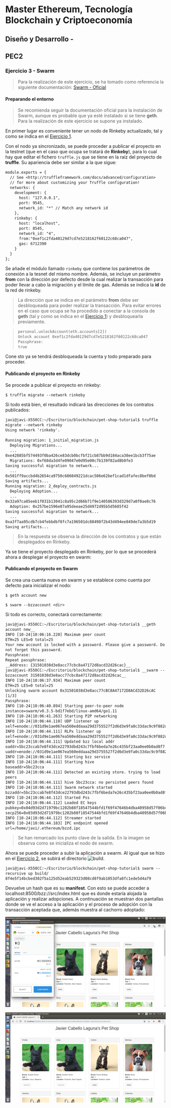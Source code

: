 # Master Ethereum, Tecnología Blockchain y Criptoeconomía
## Diseño y Desarrollo - 
## PEC2
### Ejercicio 3 - Swarm

> Para la realización de este ejercicio, se ha tomado como referencia la siguiente documentación:
> [Swarm - Oficial](https://swarm-guide.readthedocs.io/en/latest/introduction.html)


#### Preparando el entorno

> Se recomienda seguir la documentación oficial para la instalación de Swarm, aunque es probable que ya esté instalado si se tiene __geth__. 
> Para la realización de este ejercicio se supone ya instalado.

En primer lugar es conveniente tener un nodo de Rinkeby actualizado, tal y como se indica en el [Ejercicio 1](https://github.com/javicabellolg/DyD_Master/blob/master/DyDa3-Modulo_3/Ejercicio1%20-%20ENS/DyDa3.1-PEC2_Ejercicio%202.md).

Con el nodo ya sincronizado, se puede proceder a publicar el proyecto en la testnet (que en el caso que ocupa se tratará de __Rinkeby__), para lo cual hay que editar el fichero ```truffle.js``` que se tiene en la raíz del proyecto de __truffle__. Su apariencia debe ser similar a la que sigue:

```
module.exports = {
  // See <http://truffleframework.com/docs/advanced/configuration>
  // for more about customizing your Truffle configuration!
  networks: {
    development: {
      host: "127.0.0.1",
      port: 9545,
      network_id: "*" // Match any network id
    },
    rinkeby: {
      host: "localhost",
      port: 8545,
      network_id: "4",
      from:"0xef1c2fda40129d7cd7e5218162f60122c68ca047",
      gas: 6712390
    }
  }
};
```

Se añade el módulo llamado ```rinkeby``` que contiene los parámetros de conexión a la tesnet del mismo nombre. Además, se incluye un parámetro __from__ con la dirección por defecto desde la cual realizar la transacción para poder llevar a cabo la migración y el límite de gas. Además se indica la __id__ de la red de rinkeby.

> La dirección que se indica en el parámetro __from__ debe ser desbloqueada para poder realizar la transacción. Para evitar errores
> en el caso que ocupa se ha procedido a conectar a la consola de __geth__ (tal y como se indica en el [Ejercicio 1](https://github.com/javicabellolg/DyD_Master/blob/master/DyDa3-Modulo_3/Ejercicio1%20-%20ENS/DyDa3.1-PEC2_Ejercicio%202.md)) y desbloquearla previamente.

> ```
>personal.unlockAccount(eth.accounts[2])
>Unlock account 0xef1c2fda40129d7cd7e5218162f60122c68ca047
>Passphrase: 
>true
> ```

Cone sto ya se tendrá desbloqueada la cuenta y todo preparado para proceder. 

#### Publicando el proyecto en Rinkeby

Se procede a publicar el proyecto en rinkeby:

```
$ truffle migrate --network rinkeby
```

Si todo está bien, el resultado indicará las direcciones de los contratos publicados:

```
javi@javi-X550CC:~/Escritorio/blockchain/pet-shop-tutorial$ truffle migrate --network rinkeby
Using network 'rinkeby'.

Running migration: 1_initial_migration.js
  Deploying Migrations...
  ... 0xe42885bf574493f0ba426ce83dcb0bcfbf21cb87bb9d184aca38ee1bcb3f75ae
  Migrations: 0xf68da3d4fe09047e0d95e00c7b139f82ad8b0fe3
Saving successful migration to network...
  ... 0x501ff9accbd4b2654ca9750c686049221dcac506e62bef1cad1dfafec8bef0bd
Saving artifacts...
Running migration: 2_deploy_contracts.js
  Deploying Adoption...
  ... 0x32a97ca85eeb1f031b13041c8a95c2d66b71f9e140586393d329d7a0f0ae8c76
  Adoption: 0x257be1596e07a95deeae25d4972d95b5d5685f42
Saving successful migration to network...
  ... 0xa3f7aa95cdb7cb4febbdbf8fc7a196501dc88498f2b43d494ee849de7a3b5d19
Saving artifacts...
```

> En la respuesta se observa la dirección de los contratos y que están desplegados en Rinkeby.

Ya se tiene el proyecto desplegado en Rinkeby, por lo que se procederá ahora a desplegar el proyecto en swarm:

#### Publicando el proyecto en Swarm

Se crea una cuenta nueva en swarm y se establece como cuenta por defecto para inicializar el nodo:

```
$ geth account new
```
```
$ swarm --bzzaccount <dir>
```

Si todo es correcto, conectará correctamente:

```
javi@javi-X550CC:~/Escritorio/blockchain/pet-shop-tutorial$ __geth account new__
INFO [10-24|10:06:16.220] Maximum peer count                       ETH=25 LES=0 total=25
Your new account is locked with a password. Please give a password. Do not forget this password.
Passphrase: 
Repeat passphrase: 
__Address: {31501038d3e8acc77cbc8a47172d8acd32d26cac}__
javi@javi-X550CC:~/Escritorio/blockchain/pet-shop-tutorial$ __swarm --bzzaccount 31501038d3e8acc77cbc8a47172d8acd32d26cac__
INFO [10-24|10:06:37.934] Maximum peer count                       ETH=25 LES=0 total=25
Unlocking swarm account 0x31501038d3e8acc77cBC8A47172D8ACd32D26cAC [1/3]
Passphrase: 
INFO [10-24|10:06:40.894] Starting peer-to-peer node               instance=swarm/v0.3.5-bd1f7ebd/linux-amd64/go1.11
INFO [10-24|10:06:41.263] Starting P2P networking 
INFO [10-24|10:06:44.110] UDP listener up                          self=enode://031d9e1ae067ea560eddaaa29d3755527f2d6d3e9fa0c33dac9c9f882dd00f142c74b120b97a9260812fae292d26f6d5b6cd97b4149d722ebed28ca27ceded50@[::]:30399
INFO [10-24|10:06:44.111] RLPx listener up                         self=enode://031d9e1ae067ea560eddaaa29d3755527f2d6d3e9fa0c33dac9c9f882dd00f142c74b120b97a9260812fae292d26f6d5b6cd97b4149d722ebed28ca27ceded50@[::]:30399
INFO [10-24|10:06:44.111] Updated bzz local addr                   oaddr=5bc23ccab7e8f43dce22793dbd243c7fbf6beda7e26c435bf23aa0ee0b0ad8f7 uaddr=enode://031d9e1ae067ea560eddaaa29d3755527f2d6d3e9fa0c33dac9c9f882dd00f142c74b120b97a9260812fae292d26f6d5b6cd97b4149d722ebed28ca27ceded50@[::]:30399
INFO [10-24|10:06:44.111] Starting bzz service 
INFO [10-24|10:06:44.111] Starting hive                            baseaddr=5bc23cca
INFO [10-24|10:06:44.111] Detected an existing store. trying to load peers 
INFO [10-24|10:06:44.111] hive 5bc23cca: no persisted peers found 
INFO [10-24|10:06:44.111] Swarm network started                    bzzaddr=5bc23ccab7e8f43dce22793dbd243c7fbf6beda7e26c435bf23aa0ee0b0ad8f7
INFO [10-24|10:06:44.112] Started Pss 
INFO [10-24|10:06:44.112] Loaded EC keys                           pubkey=0x04d93d2d71979bc1202b88f18547544bfd1f69f47646b4dba40958d57f06b4ce9548d266c7332ab20e4a8f254d80020e1c87e5d74c3b0a833c60db126deabc474f secp256=0x03d93d2d71979bc1202b88f18547544bfd1f69f47646b4dba40958d57f06b4ce95
INFO [10-24|10:06:44.112] Streamer started 
INFO [10-24|10:06:44.183] IPC endpoint opened                      url=/home/javi/.ethereum/bzzd.ipc
```
> Se han remarcado los punto clave de la salida. En la imagen se observa como se inicializa el nodo de swarm.

Ahora se puede proceder a subir la aplicación a swarm. Al igual que se hizo en el [Ejercicio 2](https://github.com/javicabellolg/DyD_Master/blob/master/DyDa3-Modulo_3/Ejercicio2%20-%20IPFS/DyDa3.2-PEC2_Ejercicio%202.md), se subirá el directorio ![build](./build).

```
javi@javi-X550CC:~/Escritorio/blockchain/pet-shop-tutorial$ swarm --recursive up build/
8f4e5f14bcbed302f5a125d52eab529323d08cd8f9ab1053dfa8fc1ede5d4a79
```

Devuelve un hash que es su __manifest__. Con esto se puede acceder a localhost:8500/bzz:/<manifest>/src/index.html que es donde estaría alojada la aplicación y realizar adopciones. A continuación se muestran dos pantallas donde se ve el acceso a la aplicación y el proceso de adopción con la transacción aceptada que, además muestra al cachorro adoptado:

![Capture1](./images/swarm_adoption.png)

![Capture2](./images/swarm_adoption_success.png)